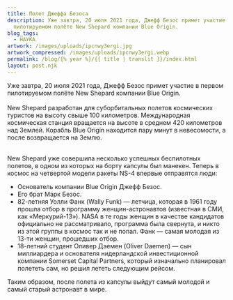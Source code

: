 ```yaml
---
title: Полет Джеффа Безоса
description: Уже завтра, 20 июля 2021 года, Джефф Безос примет участие в первом
  пилотируемом полёте New Shepard компании Blue Origin.
blog_tags:
  - НАУКА
artwork: /images/uploads/ipcnwy3ergi.jpg
artwork_compressed: /images/uploads/ipcnwy3ergi.webp
permalink: /blog/{% year %}/{{ title | translit }}/index.html
layout: post.njk
---
```

Уже завтра, 20 июля 2021 года, Джефф Безос примет участие в первом пилотируемом полёте New Shepard компании Blue Origin.\
\
New Shepard разработан для суборбитальных полетов космических туристов на высоту свыше 100 километров. Международная космическая станция вращается на высоте в среднем 420 километров над Землей. Корабль Blue Origin находится пару минут в невесомости, а после возвращается на Землю.

\
New Shepard уже совершила несколько успешных беспилотных полетов, в одном из которых на борту капсулы был манекен. Теперь в космос на четвертой модели ракеты NS-4 впервые отправятся люди: 

* Основатель компании Blue Origin Джефф Безос.
* Его брат Марк Безос.
* 82-летняя Уолли Фанк (Wally Funk) — летчица, которая в 1961 году прошла отбор в программу женщин-астронавтов (известная в СМИ, как «Меркурий-13»). NASA в те годы женщин в качестве кандидатов официально не рассматривало, программа была свернута, и никто из этой группы в космос так и не попал. Фанк — самая молодая из 13-ти женщин, прошедших отбор.
* 18-летний студент Оливер Дэемен (Oliver Daemen) — сын миллиардера и основателя нидерландской инвестиционной компании Somerset Capital Partners, который изначально планировал полететь сам, но решил лететь следующим рейсом.

Таким образом, после полета из капсулы выйдут самый молодой и самый старый астронавт в мире.